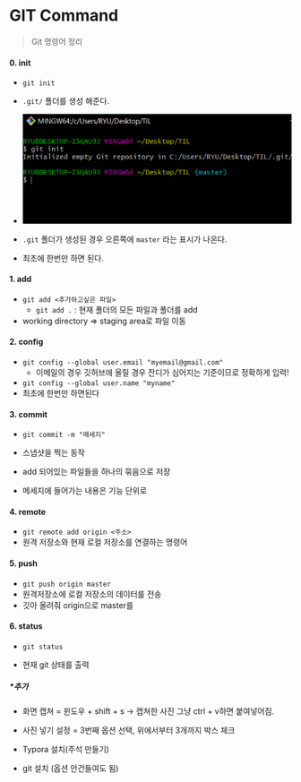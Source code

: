 # GIT Command

> Git 명령어 정리



#### 0. init

- `git init`

- `.git/` 폴더를 생성 해준다.
- ![image-20201229151402176](Command.assets/image-20201229151402176.png)
- `.git` 폴더가 생성된 경우 오른쪽에 `master` 라는 표시가 나온다.
- 최초에 한번만 하면 된다.



#### 1. add

- `git add <추가하고싶은 파일>` 
  - `git add .` : 현재 폴더의 모든 파일과 폴더를 add
- working directory => staging area로 파일 이동



#### 2. config

- `git config --global user.email "myemail@gmail.com"`
  - 이메일의 경우 깃허브에 올릴 경우 잔디가 심어지는 기준이므로 정확하게 입력!
- `git config --global user.name "myname"`
- 최초에 한번만 하면된다



#### 3. commit

- `git commit -m "메세지"`
- 스냅샷을 찍는 동작
- add 되어있는 파일들을 하나의 묶음으로 저장

- 메세지에 들어가는 내용은 기능 단위로 



#### 4. remote

- `git remote add origin <주소>`
- 원격 저장소와 현재 로컬 저장소를 연결하는 명령어



#### 5. push

- `git push origin master`
- 원격저장소에 로컬 저장소의 데이터를 전송
- 깃아 올려줘 origin으로 master를



#### 6. status

- `git status`

- 현재 git 상태를 출력

  





##### *추가

- 화면 캡쳐 = 윈도우 + shift + s    -> 캡쳐한 사진 그냥 ctrl + v하면 붙여넣어짐.

- 사진 넣기 설정 = 3번째 옵션 선택, 위에서부터 3개까지 박스 체크

- Typora 설치(주석 만들기)
- git 설치 (옵션 안건들여도 됨)